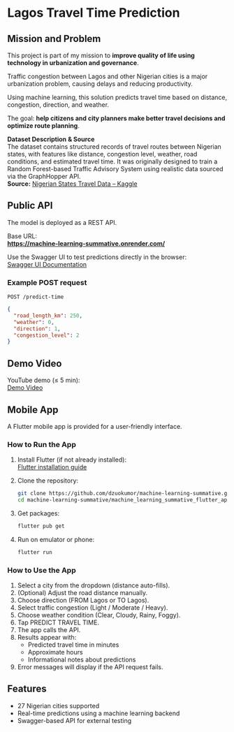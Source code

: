 # Lagos Travel Time Prediction

## Mission and Problem

This project is part of my mission to **improve quality of life using technology in urbanization and governance**.

Traffic congestion between Lagos and other Nigerian cities is a major urbanization problem, causing delays and reducing productivity.

Using machine learning, this solution predicts travel time based on distance, congestion, direction, and weather.

The goal: **help citizens and city planners make better travel decisions and optimize route planning**.

**Dataset Description & Source**  
The dataset contains structured records of travel routes between Nigerian states, with features like distance, congestion level, weather, road conditions, and estimated travel time. It was originally designed to train a Random Forest-based Traffic Advisory System using realistic data sourced via the GraphHopper API.  
**Source:** [Nigerian States Travel Data – Kaggle](https://www.kaggle.com/datasets/vektur/nigerian-states-travel-data)


## Public API

The model is deployed as a REST API.

Base URL:  
**https://machine-learning-summative.onrender.com/**

Use the Swagger UI to test predictions directly in the browser:  
[Swagger UI Documentation](https://machine-learning-summative.onrender.com/docs)

### Example POST request

`POST /predict-time`

```json
{
  "road_length_km": 250,
  "weather": 0,
  "direction": 1,
  "congestion_level": 2
}
```

## Demo Video

YouTube demo (≤ 5 min):  
[Demo Video](https://youtu.be/R0edFghd1gQ)

## Mobile App

A Flutter mobile app is provided for a user-friendly interface.

### How to Run the App

1. Install Flutter (if not already installed):  
   [Flutter installation guide](https://docs.flutter.dev/get-started/install)

2. Clone the repository:
   ```bash
   git clone https://github.com/dzuokumor/machine-learning-summative.git
   cd machine-learning-summative/machine_learning_summative_flutter_app
   ```

3. Get packages:
   ```bash
   flutter pub get
   ```

4. Run on emulator or phone:
   ```bash
   flutter run
   ```

### How to Use the App

1. Select a city from the dropdown (distance auto-fills).
2. (Optional) Adjust the road distance manually.
3. Choose direction (FROM Lagos or TO Lagos).
4. Select traffic congestion (Light / Moderate / Heavy).
5. Choose weather condition (Clear, Cloudy, Rainy, Foggy).
6. Tap PREDICT TRAVEL TIME.
7. The app calls the API.
8. Results appear with:
   - Predicted travel time in minutes
   - Approximate hours
   - Informational notes about predictions
9. Error messages will display if the API request fails.

## Features

- 27 Nigerian cities supported
- Real-time predictions using a machine learning backend
- Swagger-based API for external testing
